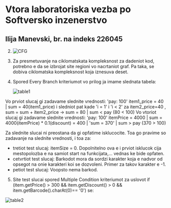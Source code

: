 # Vtora laboratoriska vezba po Softversko inzenerstvo
## Ilija Manevski, br. na indeks 226045

2. ![CFG](https://github.com/0226045/SI_2024_lab2_226045/assets/138158821/d1999ec6-883d-4bd0-8590-4d6e4a782754)

3. Za presmetuvanje na ciklomatskata kompleksnost za dadeniot kod, potrebno e da se izbrojat site regioni vo nacrtaniot graf. Pa taka, se dobiva ciklomatska kompleksnost koja iznesuva deset.

4. Spored Every Branch kriteriumot vo prilog ja imame slednata tabela:

   ![table1](https://github.com/0226045/SI_2024_lab2_226045/assets/138158821/05486d77-45a5-459a-825a-2da9b78a3657)
   
Vo prviot slucaj gi zadavame slednite vrednosti:  'pay: 100' item1_price = 40 | sum = 40(item1_price) i sledniot pat kade 'i = 1' i 'i < 2' za item2_price=40 , sum = sum + item2_price -> sum = 80 |
                                                  sum < pay (80 < 100)
Vo vtoriot slucaj gi zadavame slednite vrednosti: 'pay: 100' itemPrice = 4000 | sum = 4000(itemPrice) * 0.1(discount) = 400 | 'sum = 370' | sum > pay (370 > 100)

Za slednite slucai ni preostana da gi opfatime isklucocite. Toa go pravime so zadavanje na slednite vrednosti, i toa za:

   - tretiot test slucaj: itemSize = 0. Dopolnitelno ova e i prviot isklucok cija mestopolozba e na samiot start na funkcijata,... vednas ke bide opfaten.
   - cetvrtiot test slucaj: Barkodot mora da sordzi karakter koja e nadvor od opsegot na onie karakteri koi se dozvoleni. Primer za takov karakter e -1.
   - petiot test slucaj: Voopsto nema barkod.

5. Site test slucai spored Multiple Condition kriteriumot za uslovot if (item.getPrice() > 300 && item.getDiscount() > 0 && item.getBarcode().charAt(0)== '0') se:

 ![table2](https://github.com/0226045/SI_2024_lab2_226045/assets/138158821/ab951580-e2e4-4283-935f-71004a2dcb1b)
